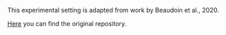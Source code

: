 This experimental setting is adapted from work by Beaudoin et al., 2020.

[Here](https://gitlab.com/ldupraz/impact-of-elderly-avatar-embodiment-on-motor-imagery-performance) you can find the original repository.

